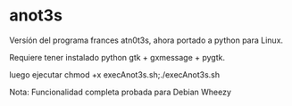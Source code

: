 anot3s
======

Versíón del programa frances atn0t3s, ahora portado a python para Linux.

Requiere tener instalado python gtk + gxmessage + pygtk.

luego ejecutar chmod +x execAnot3s.sh;./execAnot3s.sh

Nota: Funcionalidad completa probada para Debian Wheezy
